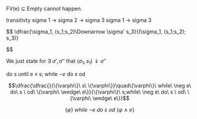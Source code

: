 
FV(e) $\subseteq$ Empty cannot happen.


transitivty
sigma 1 -> sigma 2 -> sigma 3
sigma 1 -> sigma 3


$$
\dfrac{\sigma_1, (s_1;s_2)\Downarrow \sigma' s_3}{(\sigma_1, (s_1;s_2); s_3)}

$$


We just state for $\exists\ \sigma', \sigma''$ that $(\sigma_1, s_1) \Downarrow \sigma''$



do s until e $\equiv$ s; while $\neg e$ do s od





$$\dfrac{\dfrac{}{\{\varphi\}\ s\ \{\varphi\}}\quad\{\varphi\}\ while\ \neg e\ do\ s \ od\ \{\varphi\ \wedge\ e\}}{\{\varphi\}\ s;while\ \neg e\ do\ s \ od\ \{\varphi\ \wedge\ e\}}$$


$$
\{\varphi\}\ while\ \neg e\ do\ s \ od\ \{\varphi\ \wedge\ e\}
$$
